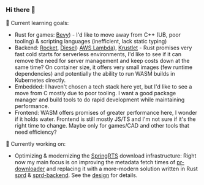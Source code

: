 ### Hi there 👋

🌱 Current learning goals:
- Rust for games: [Bevy](https://github.com/bevyengine/bevy)) - I'd like to move away from C++ (UB, poor tooling) & scripting languages (inefficient, lack static typing)
- Backend: [Rocket](https://rocket.rs/), [Diesel](https://github.com/diesel-rs/diesel)) [AWS Lambda](https://github.com/awslabs/aws-lambda-rust-runtime)), [Krustlet](https://github.com/krustlet/krustlet) - Rust promises very fast cold starts for serverless environments, I'd like to see if it can remove the need for server management and keep costs down at the same time? On container size, it offers very small images (few runtime dependencies) and potentially the ability to run WASM builds in Kubernetes directly.
- Embedded: I haven't chosen a tech stack here yet, but I'd like to see a move from C mostly due to poor tooling. I want a good package manager and build tools to do rapid development while maintaining performance.
- Frontend: WASM offers promises of greater performance here, I wonder if it holds water. Frontend is still mostly JS/TS and I'm not sure if it's the right time to change. Maybe only for games/CAD and other tools that need efficiency?

🔭 Currently working on:
- Optimizing & modernizing the [SpringRTS](https://springrts.com/) download infrastructure: Right now my main focus is on improving the metadata fetch times of [pr-downloader](https://github.com/spring/pr-downloader) and replacing it with a more-modern solution written in Rust [sprd](https://github.com/gajop/sprd) & [sprd-backend](https://github.com/gajop/sprd-backend). See the [design](https://github.com/gajop/sprd-backend#sprd-backend) for details.

<!--
**gajop/gajop** is a ✨ _special_ ✨ repository because its `README.md` (this file) appears on your GitHub profile.

Here are some ideas to get you started:

- 🔭 I’m currently working on ...
- 🌱 I’m currently learning ...
- 👯 I’m looking to collaborate on ...
- 🤔 I’m looking for help with ...
- 💬 Ask me about ...
- 📫 How to reach me: ...
- 😄 Pronouns: ...
- ⚡ Fun fact: ...
-->
